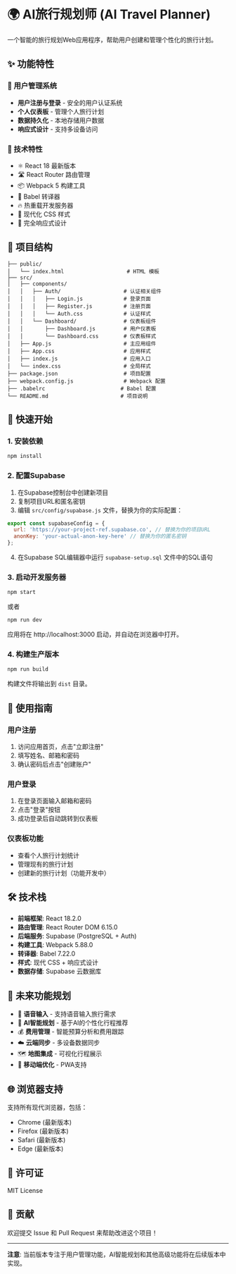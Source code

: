 # 🌍 AI旅行规划师 (AI Travel Planner)

一个智能的旅行规划Web应用程序，帮助用户创建和管理个性化的旅行计划。

## ✨ 功能特性

### 🔐 用户管理系统
- **用户注册与登录** - 安全的用户认证系统
- **个人仪表板** - 管理个人旅行计划
- **数据持久化** - 本地存储用户数据
- **响应式设计** - 支持多设备访问

### 🚀 技术特性
- ⚛️ React 18 最新版本
- 🛣️ React Router 路由管理
- 📦 Webpack 5 构建工具
- 🔄 Babel 转译器
- 🔥 热重载开发服务器
- 🎨 现代化 CSS 样式
- 📱 完全响应式设计

## 📁 项目结构

```
├── public/
│   └── index.html                    # HTML 模板
├── src/
│   ├── components/
│   │   ├── Auth/                    # 认证相关组件
│   │   │   ├── Login.js             # 登录页面
│   │   │   ├── Register.js          # 注册页面
│   │   │   └── Auth.css             # 认证样式
│   │   └── Dashboard/               # 仪表板组件
│   │       ├── Dashboard.js         # 用户仪表板
│   │       └── Dashboard.css        # 仪表板样式
│   ├── App.js                       # 主应用组件
│   ├── App.css                      # 应用样式
│   ├── index.js                     # 应用入口
│   └── index.css                    # 全局样式
├── package.json                     # 项目配置
├── webpack.config.js                # Webpack 配置
├── .babelrc                        # Babel 配置
└── README.md                       # 项目说明
```

## 🚀 快速开始

### 1. 安装依赖

```bash
npm install
```

### 2. 配置Supabase

1. 在Supabase控制台中创建新项目
2. 复制项目URL和匿名密钥
3. 编辑 `src/config/supabase.js` 文件，替换为你的实际配置：

```javascript
export const supabaseConfig = {
  url: 'https://your-project-ref.supabase.co', // 替换为你的项目URL
  anonKey: 'your-actual-anon-key-here' // 替换为你的匿名密钥
};
```

4. 在Supabase SQL编辑器中运行 `supabase-setup.sql` 文件中的SQL语句

### 3. 启动开发服务器

```bash
npm start
```

或者

```bash
npm run dev
```

应用将在 http://localhost:3000 启动，并自动在浏览器中打开。

### 4. 构建生产版本

```bash
npm run build
```

构建文件将输出到 `dist` 目录。

## 🎯 使用指南

### 用户注册
1. 访问应用首页，点击"立即注册"
2. 填写姓名、邮箱和密码
3. 确认密码后点击"创建账户"

### 用户登录
1. 在登录页面输入邮箱和密码
2. 点击"登录"按钮
3. 成功登录后自动跳转到仪表板

### 仪表板功能
- 查看个人旅行计划统计
- 管理现有的旅行计划
- 创建新的旅行计划（功能开发中）

## 🛠️ 技术栈

- **前端框架**: React 18.2.0
- **路由管理**: React Router DOM 6.15.0
- **后端服务**: Supabase (PostgreSQL + Auth)
- **构建工具**: Webpack 5.88.0
- **转译器**: Babel 7.22.0
- **样式**: 现代 CSS + 响应式设计
- **数据存储**: Supabase 云数据库

## 🔮 未来功能规划

- 🎤 **语音输入** - 支持语音输入旅行需求
- 🤖 **AI智能规划** - 基于AI的个性化行程推荐
- 💰 **费用管理** - 智能预算分析和费用跟踪
- ☁️ **云端同步** - 多设备数据同步
- 🗺️ **地图集成** - 可视化行程展示
- 📱 **移动端优化** - PWA支持

## 🌐 浏览器支持

支持所有现代浏览器，包括：
- Chrome (最新版本)
- Firefox (最新版本)
- Safari (最新版本)
- Edge (最新版本)

## 📄 许可证

MIT License

## 🤝 贡献

欢迎提交 Issue 和 Pull Request 来帮助改进这个项目！

---

**注意**: 当前版本专注于用户管理功能，AI智能规划和其他高级功能将在后续版本中实现。

